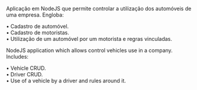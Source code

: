 Aplicação em NodeJS que permite controlar a utilização dos automóveis de uma empresa. Engloba:

• Cadastro de automóvel.   
• Cadastro de motoristas.   
• Utilização de um automóvel por um motorista e regras vinculadas.   


NodeJS application which allows control vehicles use in a company. Includes:

• Vehicle CRUD.   
• Driver CRUD.   
• Use of a vehicle by a driver and rules around it.


